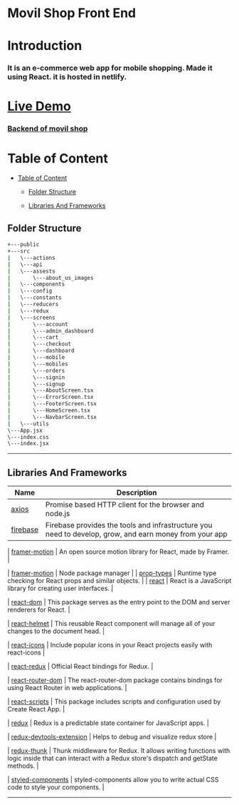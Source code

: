 # Movil Shop Front End

# Introduction

### It is an e-commerce web app for mobile shopping. Made it using React. it is hosted in netlify.

# [Live Demo](https://movil-shop.netlify.app/)

### [Backend of movil shop](https://github.com/ddepu11/movil_shop_server_side)

# Table of Content

- [Table of Content](#table-of-content)

  - [Folder Structure](#folder-structure)

  - [Libraries And Frameworks](#libraries-and-frameworks)

## Folder Structure

```bash
+---public
+---src
|   \---actions
|   \---api
|   \---assests
|       \---about_us_images
|   \---components
|   \---config
|   \---constants
|   \---reducers
|   \---redux
|   \---screens
|       \---account
|       \---admin_dashboard
|       \---cart
|       \---checkout
|       \---dashboard
|       \---mobile
|       \---mobiles
|       \---orders
|       \---signin
|       \---signup
|       \---AboutScreen.tsx
|       \---ErrorScreen.tsx
|       \---FooterScreen.tsx
|       \---HomeScreen.tsx
|       \---NavbarScreen.tsx
|   \---utils
\---App.jsx
\---index.css
\---index.jsx
```

---

## Libraries And Frameworks

| Name                                               | Description                                                                                            |
| -------------------------------------------------- | ------------------------------------------------------------------------------------------------------ |
| [axios](https://www.npmjs.com/package/axios)       | Promise based HTTP client for the browser and node.js                                                  |
| [firebase](https://www.npmjs.com/package/firebase) | Firebase provides the tools and infrastructure you need to develop, grow, and earn money from your app |

| [framer-motion](https://www.npmjs.com/package/framer-motion) | An open source motion library for React, made by Framer. |

| [framer-motion](https://www.npmjs.com/package/npm) | Node package manager |
| [prop-types](https://www.npmjs.com/package/prop-types) | Runtime type checking for React props and similar objects. |
| [react](https://www.npmjs.com/package/react) | React is a JavaScript library for creating user interfaces. |

| [react-dom](https://www.npmjs.com/package/react-dom) | This package serves as the entry point to the DOM and server renderers for React. |

| [react-helmet](https://www.npmjs.com/package/react-helmet) | This reusable React component will manage all of your changes to the document head. |

| [react-icons](https://www.npmjs.com/package/react-icons) | Include popular icons in your React projects easily with react-icons |

| [react-redux](https://www.npmjs.com/package/react-redux) | Official React bindings for Redux. |

| [react-router-dom](https://www.npmjs.com/package/react-router-dom) | The react-router-dom package contains bindings for using React Router in web applications. |

| [react-scripts](https://www.npmjs.com/package/react-scripts) | This package includes scripts and configuration used by Create React App. |

| [redux](https://www.npmjs.com/package/redux) | Redux is a predictable state container for JavaScript apps. |

| [redux-devtools-extension](https://www.npmjs.com/package/redux-devtools-extension) | Helps to debug and visualize redux store |

| [redux-thunk](https://www.npmjs.com/package/redux-thunk) | Thunk middleware for Redux. It allows writing functions with logic inside that can interact with a Redux store's dispatch and getState methods. |

| [styled-components](https://www.npmjs.com/package/styled-components) | styled-components allow you to write actual CSS code to style your components. |

---
